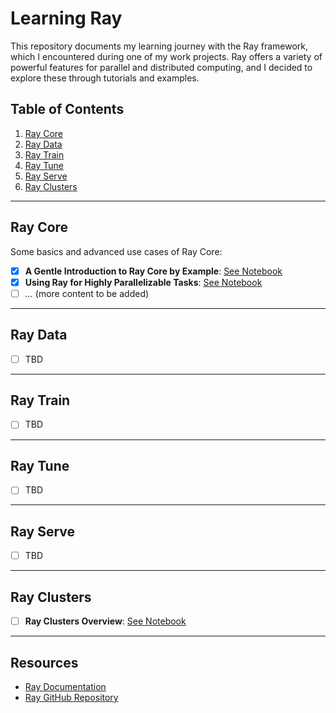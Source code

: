 # Learning Ray

This repository documents my learning journey with the Ray framework, which I encountered during one of my work projects. Ray offers a variety of powerful features for parallel and distributed computing, and I decided to explore these through tutorials and examples.

## Table of Contents
1. [Ray Core](#ray-core)
2. [Ray Data](#ray-data)
3. [Ray Train](#ray-train)
4. [Ray Tune](#ray-tune)
5. [Ray Serve](#ray-serve)
6. [Ray Clusters](#ray-clusters)

---

## Ray Core
Some basics and advanced use cases of Ray Core:

- [x] **A Gentle Introduction to Ray Core by Example**: [See Notebook](https://github.com/aveyilagrun/ray_tutorials/blob/main/core/intro.ipynb)
- [x] **Using Ray for Highly Parallelizable Tasks**: [See Notebook](https://github.com/aveyilagrun/ray_tutorials/blob/main/core/parallelizable_tasks.ipynb)
- [ ] *...* (more content to be added)

---

## Ray Data

- [ ] TBD

---

## Ray Train

- [ ] TBD

---

## Ray Tune

- [ ] TBD

---

## Ray Serve

- [ ] TBD

---

## Ray Clusters

- [ ] **Ray Clusters Overview**: [See Notebook](https://github.com/aveyilagrun/ray_tutorials/blob/main/core/overview.ipynb)

---

## Resources
- [Ray Documentation](https://docs.ray.io/en/latest/)
- [Ray GitHub Repository](https://github.com/ray-project/ray)
